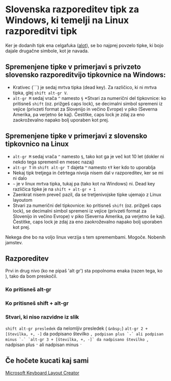 # Slovenska razporeditev tipk za Windows, ki temelji na Linux razporeditvi tipk

Ker je dodanih tipk ena celgafuka ([alot](http://hyperboleandahalf.blogspot.com/2010/04/alot-is-better-than-you-at-everything.html)), se bo najprej povzelo tipke, ki bojo dajale drugačne simbole, kot je navada.

## Spremenjene tipke v primerjavi s privzeto slovensko razporeditvijo tipkovnice na Windows:

* Krativec (```) je sedaj mrtva tipka (dead key). Za različico, ki ni mrtva tipka, glej `shift alt-gr V`.
* `alt-gr M` sedaj vrača `^` namesto `§`
*Stvari za numerični del tipkovnice: ko pritisneš `shift` (oz. prižgeš caps lock), se decimalni simbol spremeni iz vejice (privzeti format za Slovenijo in večino Evrope) v piko (Severna Amerika, pa verjetno še kaj). Čestitke, caps lock je zdaj za eno zaokroževalno napako bolj uporaben kot prej.

## Spremenjene tipke v primerjavi z slovensko tipkovnico na Linux

* `alt-gr M` sedaj vrača `^` namesto `§`, tako kot ga je več kot 10 let (dokler ni nekdo tega spremenil en mesec nazaj)
* `alt-gr T` in `shift alt-gr T` dajeta `™` namesto `ŧŦ` ker kdo to uporablja
* Nekaj tipk tretjega in četrtega nivoja nisem dal v razporeditev, ker se mi ni dalo
* `~` je v linux mrtva tipka, tukaj pa (tako kot na Windows) ni. Dead key različica tipke je na `shift + alt-gr + 1`
* Zaenkrat nisem preveč pazil, da se tretjenivojske tipke ujemajo z Linux layoutom
* Stvari za numerični del tipkovnice: ko pritisneš `shift` (oz. prižgeš caps lock), se decimalni simbol spremeni iz vejice (privzeti format za Slovenijo in večino Evrope) v piko (Severna Amerika, pa verjetno še kaj). Čestitke, caps lock je zdaj za eno zaokroževalno napako bolj uporaben kot prej.

Nekega dne bo na voljo linux verzija s tem spremembami. Mogoče. Nobenih jamstev.

## Razporeditev

Prvi in drug nivo (ko ne pipaš 'alt gr') sta popolnoma enaka (razen tega, ko ), tako da bom preskočil.

### Ko pritisneš alt-gr

### Ko pritisneš shift + alt-gr

### Stvari, ki niso razvidne iz slik

`shift alt-gr presledek` da nelomljiv presledek ( `&nbsp;`)
`alt-gr 2 + [številka, +, -]` da podpisano številko ``, podpisan plus `₊` ali podpisan minus `₋`
`alt-gr 3 + [številka, +, -]` da nadpisano številko ``, nadpisan plus `⁺` ali nadpisan minus `⁻`

## Če hočete kucati kaj sami

[Microsoft Keyboard Layout Creator](https://www.microsoft.com/en-us/download/details.aspx?id=22339)

